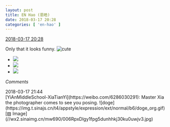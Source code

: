 ```yaml
---
layout: post
title: EN Hao (恩皓)
date: 2018-03-17 20:28
categories: [ 'en-hao' ]
---
```


<div class="weibo-info">
  <a href="https://weibo.com/6346318257/G7Pm1yecZ">2018-03-17 20:28</a>
</div>

Only that it looks funny. ![cute](https://img.t.sinajs.cn/t4/appstyle/expression/ext/normal/14/tza_org.gif)

<!-- more -->

<ul class="weibo-pic-list-1">
  <li class="weibo-pic">
    <a href="https://g.us.sinaimg.cn/001lcXiElx07iYaXgFEs010402000gHO0k010.mp4?Expires=1521627328&amp;ssig=EYjWx8VjTn&amp;KID=unistore,video"><img src="http://wx3.sinaimg.cn/thumb150/006VuvhTgy1fpg36esq9zg306o0bu7wi.gif"/></a>
  </li>
  <li class="weibo-pic">
    <a href="https://g.us.sinaimg.cn/0004FmEKlx07iYaXh0Z2010402000ieA0k010.mp4?Expires=1521627328&amp;ssig=WSLY4dVRdW&amp;KID=unistore,video"><img src="http://wx2.sinaimg.cn/thumb150/006VuvhTgy1fpg36h3xxtg306o0bunpe.gif"/></a>
  </li>
  <li class="weibo-pic">
    <a href="https://g.us.sinaimg.cn/002h5o7Ilx07iYaXitfO010402000iVo0k010.mp4?Expires=1521627328&amp;ssig=Vx9rlo3G0T&amp;KID=unistore,video"><img src="http://wx1.sinaimg.cn/thumb150/006VuvhTgy1fpg36j2msyg306o0bukjm.gif"/></a>
  </li>
</ul>

*Comments*

<div class="weibo-info">2018-03-17 21:44</div>
[YiAnMiddleSchool-XiaTianYi](https://weibo.com/6286030291): Master Xia the photographer comes to see you posing. ![doge](https://img.t.sinajs.cn/t4/appstyle/expression/ext/normal/b6/doge_org.gif) [▨ Image](//wx2.sinaimg.cn/mw690/006RpxDlgy1fpg5dunhhkj30ku0uwjv3.jpg)
